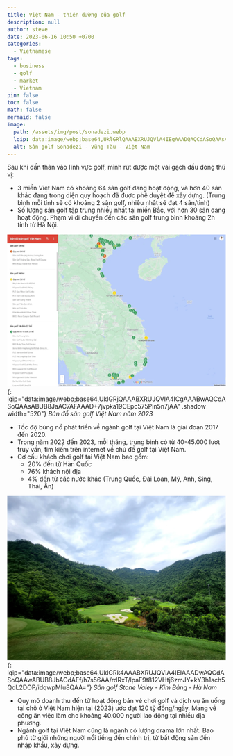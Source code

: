 ```yaml
---
title: Việt Nam - thiên đường của golf
description: null
author: steve
date: 2023-06-16 10:50 +0700
categories:
  - Vietnamese
tags:
  - business
  - golf
  - market
  - Vietnam
pin: false
toc: false
math: false
mermaid: false
image:
  path: /assets/img/post/sonadezi.webp
  lqip: data:image/webp;base64,UklGRlQAAABXRUJQVlA4IEgAAADQAQCdASoQAAsABUB8JbAAAtmGF7pDiAD+60b4YA9XB93ieuJ34UWJ9SHlUeSiB3DnYrvtoz3LJP+iKkkHhrgUU6r4TBoKAAA=
  alt: Sân golf Sonadezi - Vũng Tàu - Việt Nam
---
```

Sau khi dấn thân vào lĩnh vực golf, mình rút được một vài gạch đầu dòng thú vị:

- 3 miền Việt Nam có khoảng 64 sân golf đang hoạt động, và hơn 40 sân khác đang trong diện quy hoạch đã được phê duyệt để xây dựng. (Trung bình mỗi tỉnh sẽ có khoảng 2 sân golf, nhiều nhất sẽ đạt 4 sân/tỉnh)
- Số lượng sân golf tập trung nhiều nhất tại miền Bắc, với hơn 30 sân đang hoạt động. Phạm vi di chuyển đến các sân golf trung bình khoảng 2h tính từ Hà Nội.

![Bản đồ sân golf Việt Nam năm 2023](/assets/img/post/golf-course-map.webp "Bản đồ sân golf Việt Nam năm 2023"){: lqip="data:image/webp;base64,UklGRjQAAABXRUJQVlA4ICgAAABwAQCdASoQAAsABUB8JaAC7AFAAAD+7jvpka19CEpc575Pln5n7jAA" .shadow width="520"} _Bản đồ sân golf Việt Nam năm 2023_

- Tốc độ bùng nổ phát triển về ngành golf tại Việt Nam là giai đoạn 2017 đến 2020.
- Trong năm 2022 đến 2023, mỗi tháng, trung bình có từ 40-45.000 lượt truy vấn, tìm kiếm trên internet về chủ đề golf tại Việt Nam.
- Cơ cấu khách chơi golf tại Việt Nam bao gồm:
	- 20% đến từ Hàn Quốc
	- 76% khách nội địa
	- 4% đến từ các nước khác (Trung Quốc, Đài Loan, Mỹ, Anh, Sing, Thái, Ấn)

![Sân golf Stone Valey](/assets/img/post/stone-valey-golf-course.webp "Sân golf Stone Valey - Kim Bảng - Hà Nam"){: lqip="data:image/webp;base64,UklGRk4AAABXRUJQVlA4IEIAAADwAQCdASoQAAwABUB8JbACdAEf/h7s56AA/rdRxT/lpaF9t812VHtj6zmJY+kY3h1ach5QdL2DOP/idqwpMlu8QAA="} _Sân golf Stone Valey - Kim Bảng - Hà Nam_

- Quy mô doanh thu đến từ hoạt động bán vé chơi golf và dịch vụ ăn uống tại chỗ ở Việt Nam hiện tại (2023) ước đạt 120 tỷ đồng/ngày. Mang về công ăn việc làm cho khoảng 40.000 người lao động tại nhiều địa phương.
- Ngành golf tại Việt Nam cũng là ngành có lượng drama lớn nhất. Bao phủ từ giới những người nổi tiếng đến chính trị, từ bất động sản đến nhập khẩu, xây dựng.
